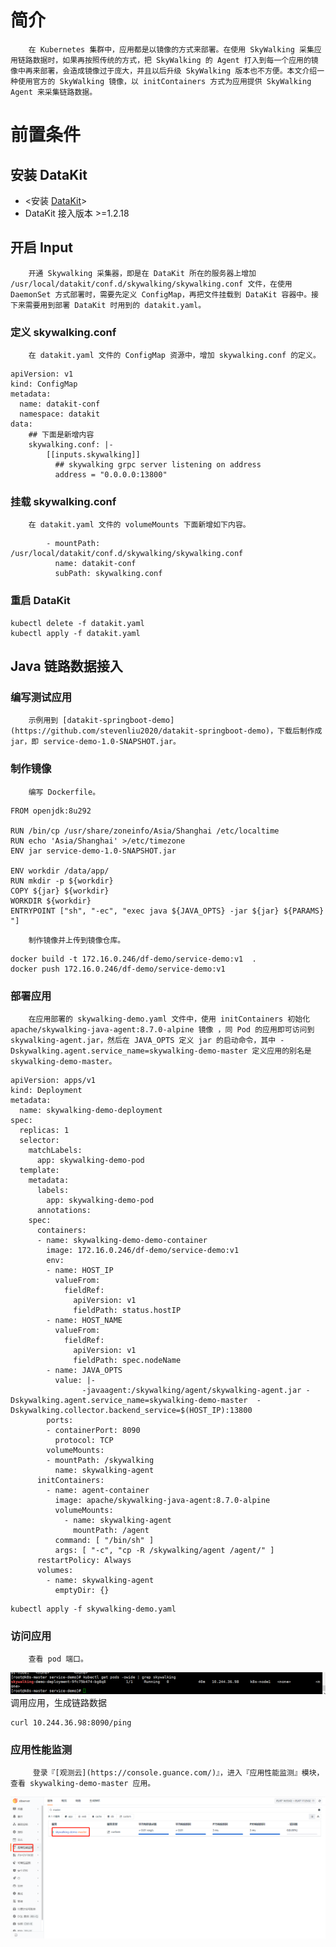 # 简介
        在 Kubernetes 集群中，应用都是以镜像的方式来部署。在使用 SkyWalking 采集应用链路数据时，如果再按照传统的方式，把 SkyWalking 的 Agent 打入到每一个应用的镜像中再来部署，会造成镜像过于庞大，并且以后升级 SkyWalking 版本也不方便。本文介绍一种使用官方的 SkyWalking 镜像，以 initContainers 方式为应用提供 SkyWalking Agent 来采集链路数据。
# 前置条件
## 安装 DataKit

- <安装 [DataKit](https://www.yuque.com/dataflux/datakit/datakit-daemonset-deploy)>
- DataKit 接入版本 >=1.2.18
## 开启 Input 
        开通 Skywalking 采集器，即是在 DataKit 所在的服务器上增加 /usr/local/datakit/conf.d/skywalking/skywalking.conf 文件，在使用 DaemonSet 方式部署时，需要先定义 ConfigMap，再把文件挂载到 DataKit 容器中。接下来需要用到部署 DataKit 时用到的 datakit.yaml。
### 定义 skywalking.conf
        在 datakit.yaml 文件的 ConfigMap 资源中，增加 skywalking.conf 的定义。
```
apiVersion: v1
kind: ConfigMap
metadata:
  name: datakit-conf
  namespace: datakit
data:  
    ## 下面是新增内容
    skywalking.conf: |- 
        [[inputs.skywalking]]
          ## skywalking grpc server listening on address
          address = "0.0.0.0:13800"
```
### 挂载 skywalking.conf
        在 datakit.yaml 文件的 volumeMounts 下面新增如下内容。
```
        - mountPath: /usr/local/datakit/conf.d/skywalking/skywalking.conf
          name: datakit-conf
          subPath: skywalking.conf
```
### 重启 DataKit
```
kubectl delete -f datakit.yaml
kubectl apply -f datakit.yaml
```
## Java 链路数据接入
### 编写测试应用
        示例用到 [datakit-springboot-demo](https://github.com/stevenliu2020/datakit-springboot-demo)，下载后制作成 jar，即 service-demo-1.0-SNAPSHOT.jar。
### 制作镜像
        编写 Dockerfile。
```
FROM openjdk:8u292

RUN /bin/cp /usr/share/zoneinfo/Asia/Shanghai /etc/localtime
RUN echo 'Asia/Shanghai' >/etc/timezone
ENV jar service-demo-1.0-SNAPSHOT.jar

ENV workdir /data/app/
RUN mkdir -p ${workdir}
COPY ${jar} ${workdir}
WORKDIR ${workdir}
ENTRYPOINT ["sh", "-ec", "exec java ${JAVA_OPTS} -jar ${jar} ${PARAMS} "]
```
        制作镜像并上传到镜像仓库。
```
docker build -t 172.16.0.246/df-demo/service-demo:v1  .
docker push 172.16.0.246/df-demo/service-demo:v1
```

### 部署应用
        在应用部署的 skywalking-demo.yaml 文件中，使用 initContainers 初始化 apache/skywalking-java-agent:8.7.0-alpine 镜像 ，同 Pod 的应用即可访问到 skywalking-agent.jar，然后在 JAVA_OPTS 定义 jar 的启动命令，其中 -Dskywalking.agent.service_name=skywalking-demo-master 定义应用的别名是 skywalking-demo-master。      
```
apiVersion: apps/v1
kind: Deployment
metadata:
  name: skywalking-demo-deployment
spec:
  replicas: 1
  selector:
    matchLabels:
      app: skywalking-demo-pod
  template:
    metadata:
      labels:
        app: skywalking-demo-pod
      annotations:
    spec:
      containers:
      - name: skywalking-demo-demo-container
        image: 172.16.0.246/df-demo/service-demo:v1
        env:
        - name: HOST_IP
          valueFrom:
            fieldRef:
              apiVersion: v1
              fieldPath: status.hostIP
        - name: HOST_NAME
          valueFrom:
            fieldRef:
              apiVersion: v1
              fieldPath: spec.nodeName      
        - name: JAVA_OPTS
          value: |-
                -javaagent:/skywalking/agent/skywalking-agent.jar -Dskywalking.agent.service_name=skywalking-demo-master  -Dskywalking.collector.backend_service=$(HOST_IP):13800           
        ports:
        - containerPort: 8090
          protocol: TCP
        volumeMounts:
        - mountPath: /skywalking
          name: skywalking-agent
      initContainers:
        - name: agent-container
          image: apache/skywalking-java-agent:8.7.0-alpine
          volumeMounts:
            - name: skywalking-agent   
              mountPath: /agent
          command: [ "/bin/sh" ]
          args: [ "-c", "cp -R /skywalking/agent /agent/" ]  
      restartPolicy: Always
      volumes:
        - name: skywalking-agent
          emptyDir: {}
```

```
kubectl apply -f skywalking-demo.yaml 
```
### 访问应用
        查看 pod 端口。
![image](../images/k8s-skywalking/1.png)	
		调用应用，生成链路数据
```
curl 10.244.36.98:8090/ping
```
### 应用性能监测
         登录『[观测云](https://console.guance.com/)』，进入『应用性能监测』模块，查看 skywalking-demo-master 应用。
![image](../images/k8s-skywalking/2.png)	

